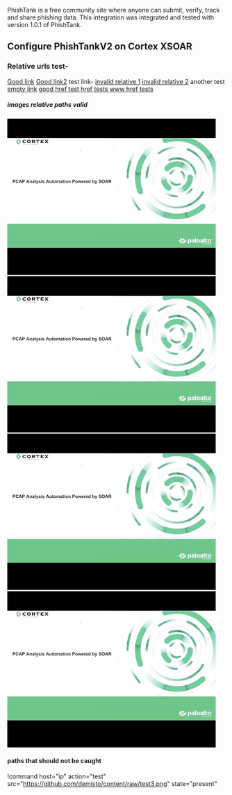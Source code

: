 PhishTank is a free community site where anyone can submit, verify, track and share phishing data.
This integration was integrated and tested with version 1.0.1 of PhishTank.
## Configure PhishTankV2 on Cortex XSOAR

### Relative urls test-
[Good link](https://www.good.co.il)
[Good link2](https://example.com)
test link- [invalid relative 1](relative1.com)
[invalid relative 2](www.relative2.com) another test
[empty link]()
<a href="https://hreftesting.com"> good href test </a>
<a href="hreftesting.com"> href tests </a>
<a href="www.hreftesting.com"> www href tests </a>


##### images relative paths valid
[![Identity with High Risk Score](binary_files/0.jpg)](https://github.com/demisto/content/raw/test2.png)
![Identity with High Risk Score](binary_files/0.jpg)
    ![Identity with High Risk Score](binary_files/0.jpg)
<img src="binary_files/0.jpg"/>

#### paths that should not be caught
!command host="ip" action="test" src="https://github.com/demisto/content/raw/test3.png" state="present"
